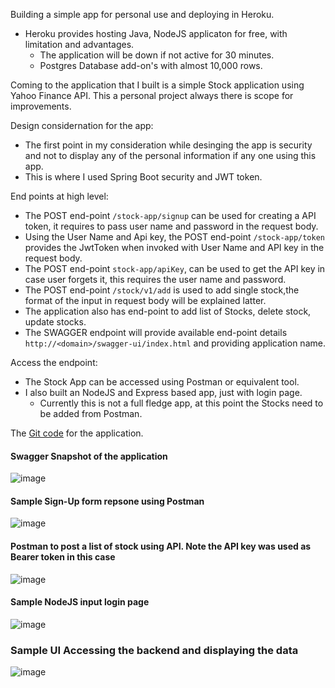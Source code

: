 Building a simple app for personal use and deploying in Heroku.

 - Heroku provides hosting Java, NodeJS applicaton for free, with limitation and advantages.
   - The application will be down if not active for 30 minutes.
   - Postgres Database add-on's with almost 10,000 rows. 
   
 Coming to the application that I built is a simple Stock application using Yahoo Finance API. This a personal project always there is scope for improvements.
 
 Design considernation for the app:
 
  - The first point in my consideration while desinging the app is security and not to display any of the personal information if any one using this app.
  - This is where I used Spring Boot security and JWT token.

End points at high level:

 - The POST end-point `/stock-app/signup` can be used for creating a API token, it requires to pass user name and password in the request body.
 - Using the User Name and Api key, the POST end-point `/stock-app/token` provides the JwtToken when invoked with User Name and API key in the request body.
 - The POST end-point `stock-app/apiKey`, can be used to get the API key in case user forgets it, this requires the user name and password.
 - The POST end-point `/stock/v1/add` is used to add single stock,the format of the input in request body will be explained latter.
 - The application also has end-point to add list of Stocks, delete stock, update stocks.
 - The SWAGGER endpoint will provide available end-point details `http://<domain>/swagger-ui/index.html` and providing application name.

Access the endpoint:
  - The Stock App can be accessed using Postman or equivalent tool.
  - I also built an NodeJS and Express based app, just with login page.
      - Currently this is not a full fledge app, at this point the Stocks need to be added from Postman.
      
The [Git code](https://github.com/thirumurthis/stock-api#readme) for the application.

#### Swagger Snapshot of the application

![image](https://user-images.githubusercontent.com/6425536/152632205-78700a1a-dd1f-4599-8240-9413214a3144.png)

#### Sample Sign-Up form repsone using Postman
![image](https://user-images.githubusercontent.com/6425536/152632464-7f732bb1-9a46-444c-9182-9f4453e9a579.png)

#### Postman to post a list of stock using API. Note the API key was used as Bearer token in this case
![image](https://user-images.githubusercontent.com/6425536/152632636-cc15c316-9c56-4ca0-8710-ff018a646e7c.png)

#### Sample NodeJS input login page
![image](https://user-images.githubusercontent.com/6425536/152632657-a1d1d140-dca8-4bcf-941c-417c497581f4.png)

### Sample UI Accessing the backend and displaying the data
![image](https://user-images.githubusercontent.com/6425536/152632703-3195fd63-22e3-4c69-b8b5-f7f6b89dc2f7.png)


